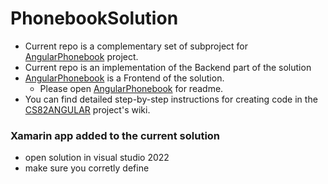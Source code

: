 # PhonebookSolution
- Current repo is a complementary set of subproject for [AngularPhonebook](https://github.com/chempkovsky/AngularPhonebook) project.
- Current repo is an implementation of the Backend part of the solution
- [AngularPhonebook](https://github.com/chempkovsky/AngularPhonebook) is a Frontend of the solution.
  - Please open [AngularPhonebook](https://github.com/chempkovsky/AngularPhonebook) for readme.
- You can find detailed step-by-step instructions for creating code in the [CS82ANGULAR](https://github.com/chempkovsky/CS82ANGULAR/wiki) project's wiki.

### Xamarin app added to the current solution
- open solution in visual studio 2022
- make sure you corretly define

